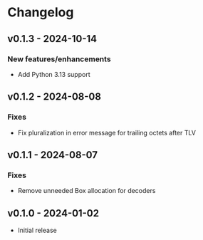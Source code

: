 # Changelog

## v0.1.3 - 2024-10-14

### New features/enhancements

- Add Python 3.13 support

## v0.1.2 - 2024-08-08

### Fixes

- Fix pluralization in error message for trailing octets after TLV

## v0.1.1 - 2024-08-07

### Fixes

- Remove unneeded Box allocation for decoders

## v0.1.0 - 2024-01-02

- Initial release
